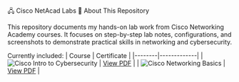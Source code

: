🖧 Cisco NetAcad Labs
📘 About This Repository

This repository documents my hands-on lab work from Cisco Networking Academy courses.
It focuses on step-by-step lab notes, configurations, and screenshots to demonstrate practical skills in networking and cybersecurity.

Currently included:
| Course | Certificate |
|--------|-------------|
| ![Cisco Intro to Cybersecurity](https://img.shields.io/badge/Cisco-Intro%20to%20Cybersecurity-green) | [View PDF](Certificates/Introduction_to_Cybersecurity.pdf) |
| ![Cisco Networking Basics](https://img.shields.io/badge/Cisco-Networking%20Basics-blue) | [View PDF](Certificates/Networking_Basics.pdf) |
